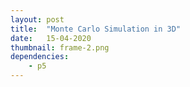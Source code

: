 ```yaml
---
layout: post
title:  "Monte Carlo Simulation in 3D"
date:   15-04-2020
thumbnail: frame-2.png
dependencies:
    - p5
---
```


<div id="sketch-holder">
    <script type="text/javascript" src="sketch.js"></script>
</div>


